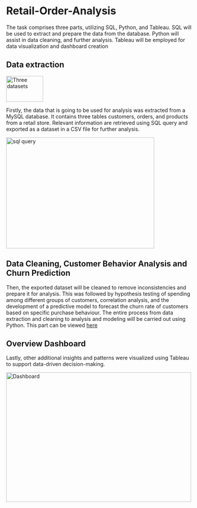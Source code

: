 # Retail-Order-Analysis

The task comprises three parts, utilizing SQL, Python, and Tableau. SQL will be used to extract and prepare the data from the database. Python will assist in data cleaning, and further analysis. Tableau will be employed for data visualization and dashboard creation

## Data extraction
<img src="https://github.com/user-attachments/assets/e833521e-fd77-470e-9a70-fefd8ee4b8b3" alt="Three datasets" width="100" height="70">

Firstly, the data that is going to be used for analysis was extracted from a MySQL database. It contains three tables customers, orders, and products from a retail store. Relevant information are retrieved using SQL query and exported as a dataset in a CSV file for further analysis.


<img src="https://github.com/user-attachments/assets/9893e77f-d8c6-4e97-b324-acebe6cfe735" alt="sql query" width="400" height="300">



## Data Cleaning, Customer Behavior Analysis and Churn Prediction 
Then, the exported dataset will be cleaned to remove inconsistencies and prepare it for analysis. This was followed by hypothesis testing of spending among different groups of customers, correlation analysis, and the development of a predictive model to forecast the churn rate of customers based on specific purchase behaviour. The entire process from data extraction and cleaning to analysis and modeling will be carried out using Python. This part can be viewed [here]()

## Overview Dashboard
Lastly, other additional insights and patterns were visualized using Tableau to support data-driven decision-making.

<img src="https://github.com/user-attachments/assets/c12cb5ab-bbc0-4f5a-977e-916f08885e20" alt="Dashboard" width="500" height="350">
